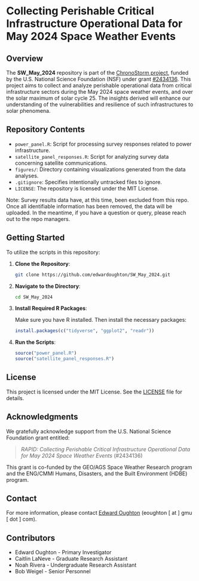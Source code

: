 # Collecting Perishable Critical Infrastructure Operational Data for May 2024 Space Weather Events

## Overview

The **SW_May_2024** repository is part of the [ChronoStorm project](https://chronostorm.vercel.app/), funded by the U.S. National Science Foundation (NSF) under grant [#2434136](https://www.nsf.gov/awardsearch/showAward?AWD_ID=2434136&HistoricalAwards=false). This project aims to collect and analyze perishable operational data from critical infrastructure sectors during the May 2024 space weather events, and over the solar maximum of solar cycle 25. The insights derived will enhance our understanding of the vulnerabilities and resilience of such infrastructures to solar phenomena.

## Repository Contents

- `power_panel.R`: Script for processing survey responses related to power infrastructure.
- `satellite_panel_responses.R`: Script for analyzing survey data concerning satellite communications.
- `figures/`: Directory containing visualizations generated from the data analyses.
- `.gitignore`: Specifies intentionally untracked files to ignore.
- `LICENSE`: The repository is licensed under the MIT License.

Note: Survey results data have, at this time, been excluded from this repo. Once all identifiable information has been removed, the data will be uploaded. In the meantime, if you have a question or query, please reach out to the repo managers.  

## Getting Started

To utilize the scripts in this repository:

1. **Clone the Repository**:
   ```bash
   git clone https://github.com/edwardoughton/SW_May_2024.git
   ```

2. **Navigate to the Directory**:
   ```bash
   cd SW_May_2024
   ```

3. **Install Required R Packages**:

   Make sure you have R installed. Then install the necessary packages:
   ```R
   install.packages(c("tidyverse", "ggplot2", "readr"))
   ```

4. **Run the Scripts**:
   ```R
   source("power_panel.R")
   source("satellite_panel_responses.R")
   ```

## License

This project is licensed under the MIT License. See the [LICENSE](LICENSE) file for details.

## Acknowledgments

We gratefully acknowledge support from the U.S. National Science Foundation grant entitled:

> *RAPID: Collecting Perishable Critical Infrastructure Operational Data for May 2024 Space Weather Events* (#2434136)

This grant is co-funded by the GEO/AGS Space Weather Research program and the ENG/CMMI Humans, Disasters, and the Built Environment (HDBE) program.

## Contact

For more information, please contact [Edward Oughton](https://github.com/edwardoughton) (eoughton [ at ] gmu [ dot ] com).

## Contributors
- Edward Oughton - Primary Investigator
- Caitlin LaNeve - Graduate Research Assistant
- Noah Rivera - Undergraduate Research Assistant
- Bob Weigel - Senior Personnel

